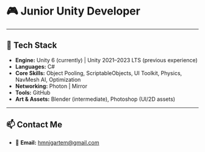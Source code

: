 # 🎮 **Junior Unity Developer**

---

## 🧠 Tech Stack

- **Engine:** Unity 6 (currently) | Unity 2021–2023 LTS (previous experience)  
- **Languages:** C#
- **Core Skills:** Object Pooling, ScriptableObjects, UI Toolkit, Physics, NavMesh AI, Optimization  
- **Networking:** Photon | Mirror  
- **Tools:** GitHub
- **Art & Assets:** Blender (intermediate), Photoshop (UI/2D assets)

---

## 📫 Contact Me

- 📧 **Email:** hmnjgartem@gmail.com  
